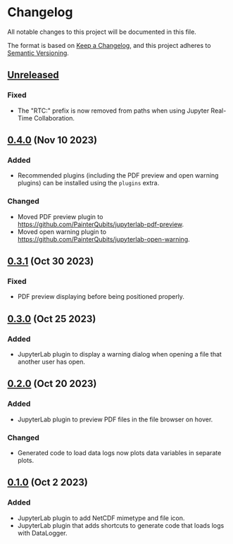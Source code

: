 # Changelog

All notable changes to this project will be documented in this file.

The format is based on [Keep a Changelog](https://keepachangelog.com/en/1.1.0/), and this
project adheres to [Semantic Versioning](https://semver.org/spec/v2.0.0.html).

## [Unreleased]

### Fixed

- The "RTC:" prefix is now removed from paths when using Jupyter Real-Time Collaboration.

## [0.4.0] (Nov 10 2023)

### Added

- Recommended plugins (including the PDF preview and open warning plugins) can be
  installed using the `plugins` extra.

### Changed

- Moved PDF preview plugin to https://github.com/PainterQubits/jupyterlab-pdf-preview.
- Moved open warning plugin to https://github.com/PainterQubits/jupyterlab-open-warning.

## [0.3.1] (Oct 30 2023)

### Fixed

- PDF preview displaying before being positioned properly.

## [0.3.0] (Oct 25 2023)

### Added

- JupyterLab plugin to display a warning dialog when opening a file that another user has
  open.

## [0.2.0] (Oct 20 2023)

### Added

- JupyterLab plugin to preview PDF files in the file browser on hover.

### Changed

- Generated code to load data logs now plots data variables in separate plots.

## [0.1.0] (Oct 2 2023)

### Added

- JupyterLab plugin to add NetCDF mimetype and file icon.
- JupyterLab plugin that adds shortcuts to generate code that loads logs with DataLogger.

[unreleased]: https://github.com/PainterQubits/jupyterlab-datalogger/compare/v0.4.0...main
[0.4.0]: https://github.com/PainterQubits/jupyterlab-datalogger/releases/tag/v0.4.0
[0.3.1]: https://github.com/PainterQubits/jupyterlab-datalogger/releases/tag/v0.3.1
[0.3.0]: https://github.com/PainterQubits/jupyterlab-datalogger/releases/tag/v0.3.0
[0.2.0]: https://github.com/PainterQubits/jupyterlab-datalogger/releases/tag/v0.2.0
[0.1.0]: https://github.com/PainterQubits/jupyterlab-datalogger/releases/tag/v0.1.0
